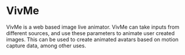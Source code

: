 # VivMe
VivMe is a web based image live animator. VivMe can take inputs from different sources, and use these parameters to animate user created images. This can be used to create animated avatars based on motion capture data, among other uses.
